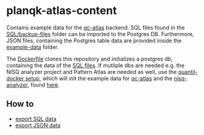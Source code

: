 # planqk-atlas-content

Contains example data for the [qc-atlas](https://github.com/UST-QuAntiL/qc-atlas) backend. SQL files found in the [SQL/backup-files](example-data/SQL/backup-files) folder can be imported to the Postgres DB.
Furthermore, JSON files, containing the Postgres table data are provided inside the [example-data](example-data) folder.

The [Dockerfile](Dockerfile) clones this repository and initializes a postgres db, containing the data of the [SQL files](example-data/SQL/backup-files).
If mutliple dbs are needed e.g. the NISQ analyzer project and Pattern Atlas are needed as well, use the [quantil-docker setup](https://github.com/UST-QuAntiL/quantil-docker), which will init the example data for [qc-atlas](https://github.com/UST-QuAntiL/qc-atlas) and the [nisq-analyzer](https://github.com/UST-QuAntiL/nisq-analyzer), found [here](https://github.com/UST-QuAntiL/nisq-analyzer-content).

## How to
- [export SQL data](docs/SQLExport.md)
- [export JSON data](docs/JSONExport.md)